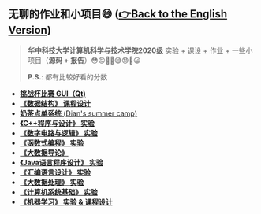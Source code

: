 ## 无聊的作业和小项目😅  **([👉Back to the English Version](./Readme.md))**
> **华中科技大学计算机科学与技术学院2020级** 实验 + 课设 + 作业 + 一些小项目（**源码 + 报告**）😳😡🤢🤮😅😓👏😀
> 
> **P.S.**: 都有比较好看的分数

+ [**挑战杯比赛 GUI（Qt)**](./focus_climer)
+ [**《数据结构》 课程设计**](./sudoku_game_2021)
+ [**奶茶点单系统** (Dian's summer camp)](./tea)
+ [**《C++程序与设计》 实验**](./cpp_lab_2021)
+ [**《数字电路与逻辑》 实验**](./digital_circuit_%26_logic_design_lab_2021)
+ [**《函数式编程》 实验**](./functional_programming_lab_2021)
+ [**《大数据导论》**](./introduction_to_big_data_2021)
+ [**《Java语言程序设计》 实验**](./java_lab_2022)
+ [**《汇编语言设计》 实验**](./assembly_language_lab_2022)
+ [**《大数据处理》 实验**](./big_data_reduce_lab_2021)
+ [**《计算机系统基础》 实验**](./csapp_lab_2022)
+ [**《机器学习》 实验 & 课程设计**](./machine_learning_lab_2022)
